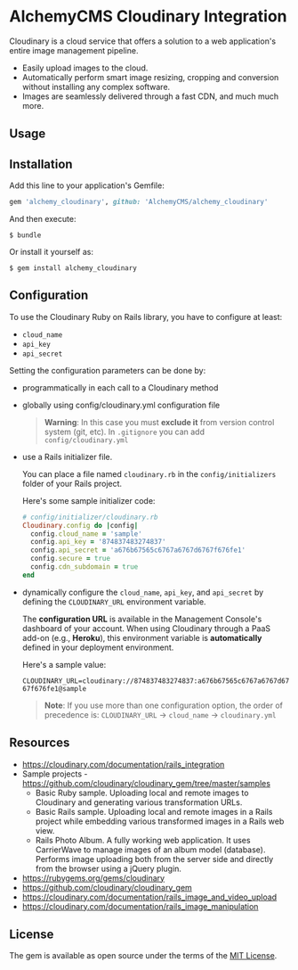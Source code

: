 # AlchemyCMS Cloudinary Integration

Cloudinary is a cloud service that offers a solution to a web application's entire image management pipeline.

* Easily upload images to the cloud.
* Automatically perform smart image resizing, cropping and conversion without installing any complex software.
* Images are seamlessly delivered through a fast CDN, and much much more.

## Usage

## Installation

Add this line to your application's Gemfile:

```ruby
gem 'alchemy_cloudinary', github: 'AlchemyCMS/alchemy_cloudinary'
```

And then execute:

```
$ bundle
```

Or install it yourself as:

```
$ gem install alchemy_cloudinary
```

## Configuration

To use the Cloudinary Ruby on Rails library, you have to configure at least:

* `cloud_name`
* `api_key`
* `api_secret`

Setting the configuration parameters can be done by:

* programmatically in each call to a Cloudinary method
* globally using config/cloudinary.yml configuration file

  > **Warning**: In this case you must **exclude it** from version control system (git, etc). In `.gitignore` you can add `config/cloudinary.yml`

* use a Rails initializer file.

  You can place a file named `cloudinary.rb` in the `config/initializers` folder of your Rails project.

  Here's some sample initializer code:

  ```ruby
  # config/initializer/cloudinary.rb
  Cloudinary.config do |config|
    config.cloud_name = 'sample'
    config.api_key = '874837483274837'
    config.api_secret = 'a676b67565c6767a6767d6767f676fe1'
    config.secure = true
    config.cdn_subdomain = true
  end
  ```

* dynamically configure the `cloud_name`, `api_key`, and `api_secret` by defining the `CLOUDINARY_URL` environment variable.

  The **configuration URL** is available in the Management Console's dashboard of your account.
  When using Cloudinary through a PaaS add-on (e.g., **Heroku**), this environment variable is
  **automatically** defined in your deployment environment.

  Here's a sample value:

  `CLOUDINARY_URL=cloudinary://874837483274837:a676b67565c6767a6767d6767f676fe1@sample`

  > **Note**: If you use more than one configuration option, the order of precedence is:
  `CLOUDINARY_URL` -> `cloud_name` -> `cloudinary.yml`

## Resources

* https://cloudinary.com/documentation/rails_integration
* Sample projects - https://github.com/cloudinary/cloudinary_gem/tree/master/samples
  * Basic Ruby sample.
    Uploading local and remote images to Cloudinary and generating various transformation URLs.
  * Basic Rails sample.
    Uploading local and remote images in a Rails project while embedding various transformed images in a Rails web view.
  * Rails Photo Album.
   A fully working web application.
   It uses CarrierWave to manage images of an album model (database).
   Performs image uploading both from the server side and directly from the browser using a jQuery plugin.
* https://rubygems.org/gems/cloudinary
* https://github.com/cloudinary/cloudinary_gem
* https://cloudinary.com/documentation/rails_image_and_video_upload
* https://cloudinary.com/documentation/rails_image_manipulation

## License
The gem is available as open source under the terms of the [MIT License](https://opensource.org/licenses/MIT).
